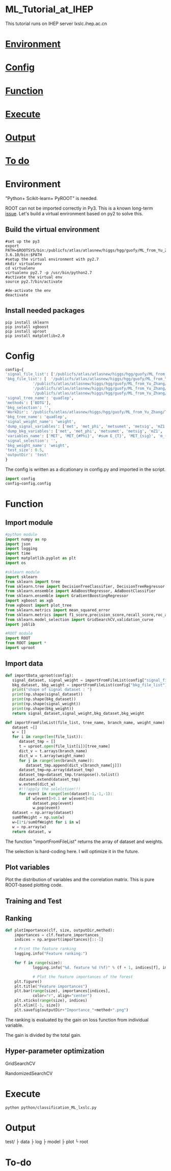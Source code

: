 # ML_Tutorial_at_IHEP
This tutorial runs on IHEP server lxslc.ihep.ac.cn

# [Environment](#Environment)
# [Config](#Config)
# [Function](#Function)
# [Execute](#Execute)
# [Output](#Output)
# [To do](#To-do)

# Environment
"Python+ Scikit-learn+ PyROOT" is needed.

ROOT can not be imported correctly in Py3. This is a known long-term [issue](https://root-forum.cern.ch/t/pyroot-import-error-pyinit-libpyroot/16263/8). Let's build a virtual enrironment based on py2 to solve this.

## Build the virtual environment
```shell
#set up the py3
export PATH=$ROOTSYS/bin:/publicfs/atlas/atlasnew/higgs/hgg/guofy/ML_from_Yu_Zhang/Python-3.6.10/bin:$PATH
#setup the virtual environment with py2.7
mkdir virtualenv
cd virtualenv
virtualenv py2.7 -p /usr/bin/python2.7
#activate the virtual env
source py2.7/bin/activate
```
```shell
#de-activate the env
deactivate

```

## Install needed packages
```shell
pip install sklearn
pip install xgboost
pip install uproot
pip install matplotlib<2.0
```

# Config
```python
config={
'signal_file_list': ['/publicfs/atlas/atlasnew/higgs/hgg/guofy/ML_from_Yu_Zhang/Tutorial/WorkDir/data/samples/signal/hhto4l.root'], 
'bkg_file_list': [	'/publicfs/atlas/atlasnew/higgs/hgg/guofy/ML_from_Yu_Zhang/Tutorial/WorkDir/data/samples/background/VVV.root',
		 	'/publicfs/atlas/atlasnew/higgs/hgg/guofy/ML_from_Yu_Zhang/Tutorial/WorkDir/data/samples/background/qqZZ.root',
			'/publicfs/atlas/atlasnew/higgs/hgg/guofy/ML_from_Yu_Zhang/Tutorial/WorkDir/data/samples/background/ttZ.root',
			'/publicfs/atlas/atlasnew/higgs/hgg/guofy/ML_from_Yu_Zhang/Tutorial/WorkDir/data/samples/background/ttbar.root'], 
'signal_tree_name': 'quadlep', 
'methods': ['BDTG'], 
'bkg_selection': '', 
'WorkDir': '/publicfs/atlas/atlasnew/higgs/hgg/guofy/ML_from_Yu_Zhang/Tutorial/WorkDir/', 
'bkg_tree_name': 'quadlep', 
'signal_weight_name': 'weight', 
'dump_signal_variables': ['met', 'met_phi', 'metsumet', 'metsig', 'mZ1', 'mZ2', 'm4l', 'DphiZ1', 'DphiZ2', 'ptl1', 'ptl2', 'ptl3', 'ptl4', 'pt4l', 'ptZ1', 'ptZ2', 'Njets', 'Nbjets77'], 
'dump_bkg_variables': ['met', 'met_phi', 'metsumet', 'metsig', 'mZ1', 'mZ2', 'm4l', 'DphiZ1', 'DphiZ2', 'ptl1', 'ptl2', 'ptl3', 'ptl4', 'pt4l', 'ptZ1', 'ptZ2', 'Njets', 'Nbjets77'], 
'variables_name': ['MET', 'MET_{#Phi}', '#sum E_{T}', 'MET_{sig}', 'm_{Z1}', 'm_{Z2}', 'm_{4l}', '#Delta#Phi_{Z1}', '#Delta#Phi_{Z2}', 'p_{T#l 1}', 'p_{T#l 2}', 'p_{T#1 3}', 'p_{T#l 4}', 'p_{T4l}', 'p_{TZ1}', 'p_{TZ2}', 'N_{jets}', 'N_{bjets77}'], 
'signal_selection': '', 
'bkg_weight_name': 'weight', 
'test_size': 0.5, 
'outputDir': 'test'
}
```
The config is written as a dicationary in config.py and imported in the script.
```python
import config
config=config.config
```

# Function

## Import module
```python
#python module
import numpy as np
import json
import logging
import time
import matplotlib.pyplot as plt
import os

#sklearn module
import sklearn
from sklearn import tree
from sklearn.tree import DecisionTreeClassifier, DecisionTreeRegressor
from sklearn.ensemble import AdaBoostRegressor, AdaBoostClassifier
from sklearn.ensemble import GradientBoostingRegressor
import xgboost as xgb
from xgboost import plot_tree
from sklearn.metrics import mean_squared_error
from sklearn.metrics import f1_score,precision_score,recall_score,roc_auc_score,accuracy_score,roc_curve
from sklearn.model_selection import GridSearchCV,validation_curve
import joblib

#ROOT module
import ROOT
from ROOT import *
import uproot

```
## Import data
```python
def importData_uproot(config):
   signal_dataset, signal_weight = importFromFileList(config["signal_file_list"],config["signal_tree_name"],config["dump_signal_variables"],config["signal_weight_name"])
   bkg_dataset, bkg_weight = importFromFileList(config["bkg_file_list"],config["bkg_tree_name"],config["dump_bkg_variables"],config["bkg_weight_name"])
   print("shape of signal dataset : ")
   print(np.shape(signal_dataset))
   print(np.shape(bkg_dataset))
   print(np.shape(signal_weight))
   print(np.shape(bkg_weight))
   return signal_dataset,signal_weight,bkg_dataset,bkg_weight

def importFromFileList(file_list, tree_name, branch_name, weight_name):
   dataset =[]
   w = []
   for i in range(len(file_list)):
      dataset_tmp = []
      t = uproot.open(file_list[i])[tree_name]
      dict_v = t.arrays(branch_name)
      dict_w = t.array(weight_name)
      for j in range(len(branch_name)):
         dataset_tmp.append(dict_v[branch_name[j]])
      dataset_tmp=np.array(dataset_tmp)
      dataset_tmp=dataset_tmp.transpose().tolist()
      dataset.extend(dataset_tmp)
      w.extend(dict_w)
      #!!!apply the selelction!!!
      for event in range(len(dataset)-1,-1,-1):
         if w[event]>0.1 or w[event]<0:
            dataset.pop(event)
            w.pop(event)
   dataset = np.array(dataset)
   sumOfWeight = np.sum(w)
   w=[1*i/sumOfWeight for i in w]
   w = np.array(w)
   return dataset, w

```

The function "importFromFileList" returns the array of dataset and weights.

The selection is hard-coding here. I will optimize it in the future.
## Plot variables
  Plot the distribution of variables and the correlation matrix. This is pure ROOT-based plotting code.
## Training and Test
## Ranking
```python
def plotImportance(clf, size, outputDir,method):
    importances = clf.feature_importances_
    indices = np.argsort(importances)[::-1]

    # Print the feature ranking
    logging.info("Feature ranking:")

    for f in range(size):
            logging.info("%d. feature %d (%f)" % (f + 1, indices[f], importances[indices[f]]))

            # Plot the feature importances of the forest
    plt.figure()
    plt.title("Feature importances")
    plt.bar(range(size), importances[indices],
            color="r", align="center")
    plt.xticks(range(size), indices)
    plt.xlim([-1, size])
    plt.savefig(outputDir+"Importance_"+method+".png")
```
The ranking is evaluated by the gain on loss function from individual variable.

The gain is divided by the total gain.
## Hyper-parameter optimization
GridSearchCV

RandomizedSearchCV

# Execute
```shell
python python/classification_ML_lxslc.py
```

# Output
test/
├ data
├ log
├ model
├ plot
└ root
# To-do
